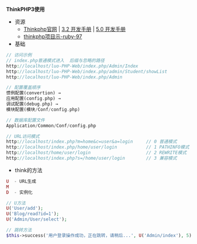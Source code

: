 **ThinkPHP3使用**

* 资源
  * [Thinkphp官网](http://www.thinkphp.cn/) \| [3.2 开发手册](http://document.thinkphp.cn/manual_3_2.html#preface) \| [5.0 开发手册](http://www.kancloud.cn/manual/thinkphp5/118003)
  * [thinkphp项目示-ruby-97](http://blog.csdn.net/ruby97/article/details/7574851/)
* 基础

```php
// 访问示例
// index.php普通模式进入  后缀与忽略的路径
http://localhost/luo-PHP-Web/index.php/Admin/Index
http://localhost/luo-PHP-Web/index.php/admin/Student/showList
http://localhost/luo-PHP-Web/index.php/Admin

// 配置覆盖顺序
惯例配置(convertion) → 
应用配置(config.php) → 
调试配置(debug.php) → 
模块配置(模块/Conf/config.php)

// 数据库配置文件 
Application/Common/Conf/config.php

// URL访问模式
http://localhost/index.php?m=home&c=user&a=login     // 0 普通模式 
http://localhost/index.php/home/user/login           // 1 PATHINFO模式 
http://localhost/home/user/login                     // 2 REWRITE模式 
http://localhost/index.php?s=/home/user/login        // 3 兼容模式
```

* think的方法

```php
U  - URL生成
M
D  - 实例化

// U方法
U('User/add');
U('Blog/read?id=1');
U('Admin/User/select');

// 跳转方法
$this->success('用户登录操作成功，正在跳转，请稍后...', U('Admin/index'), 5);
```



